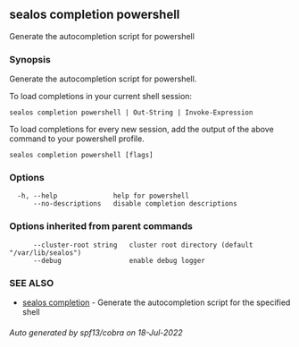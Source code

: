 ## sealos completion powershell

Generate the autocompletion script for powershell

### Synopsis

Generate the autocompletion script for powershell.

To load completions in your current shell session:

	sealos completion powershell | Out-String | Invoke-Expression

To load completions for every new session, add the output of the above command
to your powershell profile.


```
sealos completion powershell [flags]
```

### Options

```
  -h, --help              help for powershell
      --no-descriptions   disable completion descriptions
```

### Options inherited from parent commands

```
      --cluster-root string   cluster root directory (default "/var/lib/sealos")
      --debug                 enable debug logger
```

### SEE ALSO

* [sealos completion](sealos_completion.md)	 - Generate the autocompletion script for the specified shell

###### Auto generated by spf13/cobra on 18-Jul-2022
